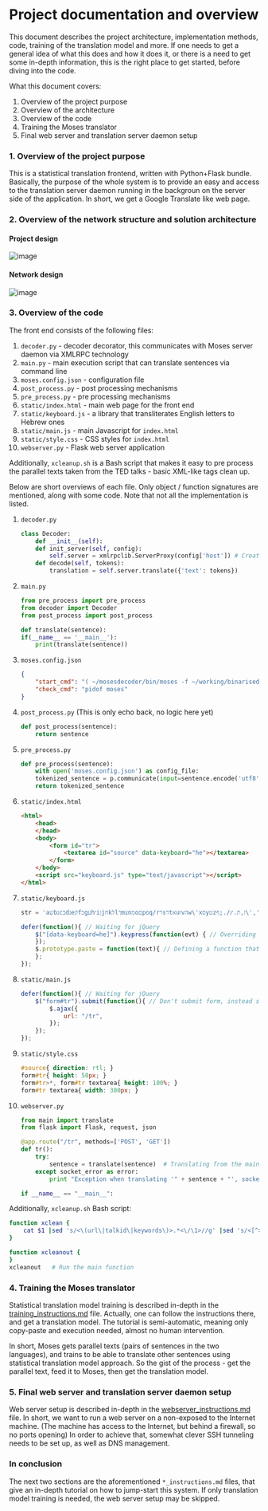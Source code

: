 # Project documentation and overview

This document describes the project architecture, implementation methods, code, training of the translation model and more. If one needs to get a general idea of what this does and how it does it, or there is a need to get some in-depth information, this is the right place to get started, before diving into the code.

What this document covers:

1. Overview of the project purpose
2. Overview of the architecture
3. Overview of the code
4. Training the Moses translator
5. Final web server and translation server daemon setup

### 1. Overview of the project purpose

This is a statistical translation frontend, written with Python+Flask bundle. Basically, the purpose of the whole system is to provide an easy and access to the translation server daemon running in the backgroun on the server side of the application. In short, we get a Google Translate like web page.

### 2. Overview of the network structure and solution architecture

#### Project design

![image](https://rawgit.com/swooboo/mt-heb-eng/master/docs/project_design.svg)

#### Network design

![image](https://rawgit.com/swooboo/mt-heb-eng/master/docs/network_design.svg)

### 3. Overview of the code

The front end consists of the following files:

1. `decoder.py` - decoder decorator, this communicates with Moses server daemon via XMLRPC technology
2. `main.py` - main execution script that can translate sentences via command line
3. `moses.config.json` - configuration file
4. `post_process.py` - post processing mechanisms
5. `pre_process.py` - pre processing mechanisms
6. `static/index.html` - main web page for the front end
7. `static/keyboard.js` - a library that transliterates English letters to Hebrew ones
8. `static/main.js` - main Javascript for `index.html`
9. `static/style.css` - CSS styles for `index.html`
10. `webserver.py` - Flask web server application

Additionally, `xcleanup.sh` is a Bash script that makes it easy to pre process the parallel texts taken from the TED talks - basic XML-like tags clean up.

Below are short overviews of each file. Only object / function signatures are mentioned, along with some code. Note that not all the implementation is listed.

1. `decoder.py`

	```python
	class Decoder:
		def __init__(self):
		def init_server(self, config):
			self.server = xmlrpclib.ServerProxy(config['host']) # Created a server object for the decoder
		def decode(self, tokens):
			translation = self.server.translate({'text': tokens})
	```

2. `main.py` 

	```python
	from pre_process import pre_process
	from decoder import Decoder
	from post_process import post_process
	
	def translate(sentence):
	if(__name__ == '__main__'):
		print(translate(sentence))
	```

3. `moses.config.json`

	```json
	{
		"start_cmd": "( ~/mosesdecoder/bin/moses -f ~/working/binarised-model/moses.ini --daemon --server --server-log ~/moses.log 2>>~/moses.log & )",
		"check_cmd": "pidof moses"
	}
	```

4. `post_process.py` (This is only echo back, no logic here yet)

	```python
	def post_process(sentence):
		return sentence
	```

5. `pre_process.py`

	```python
	def pre_process(sentence):
		with open('moses.config.json') as config_file:
		tokenized_sentence = p.communicate(input=sentence.encode('utf8'))[0]
		return tokenized_sentence
	```

6. `static/index.html`

	```html
	<html>
		<head>
		</head>
		<body>
			<form id="tr">
				<textarea id="source" data-keyboard="he"></textarea>
			</form>
		</body>
		<script src="keyboard.js" type="text/javascript"></script>
	</html>
	```

7. `static/keyboard.js`

	```js
	str = 'aשbנcבdגeקfכgעhיiןjחkלlךmצnמoםpפq/rרsדtאuוvהw\'xסyטzז,ת.ץ/.;ף\','; // Preparing character transliteration
	
	defer(function(){ // Waiting for jQuery
		$("[data-keyboard=he]").keypress(function(evt) { // Overriding default key press to transliterate English key strokes to hebrew letters
		});
		$.prototype.paste = function(text){	// Defining a function that will paste into text areas, respecting selection
		};
	});
	```

8. `static/main.js`

	```js
	defer(function(){ // Waiting for jQuery
		$("form#tr").submit(function(){	// Don't submit form, instead send AJAX to retrieve translation
			$.ajax({
				url: "/tr",
			});
		});
	});
	```

9. `static/style.css`

	```css
	#source{ direction: rtl; }
	form#tr{ height: 50px; }
	form#tr>*, form#tr textarea{ height: 100%; }
	form#tr textarea{ width: 300px; }
	```

10. `webserver.py`

	```python
	from main import translate
	from flask import Flask, request, json
	
	@app.route("/tr", methods=['POST', 'GET'])
	def tr():
		try:
			sentence = translate(sentence)	# Translating from the main.translate() function.
		except socket_error as error:
			print "Exception when translating '" + sentence + "', socket_error: " + str(error)
	
	if __name__ == "__main__":
	```

Additionally, `xcleanup.sh` Bash script:

```bash
function xclean {
	cat $1 |sed 's/<\(url\|talkid\|keywords\)>.*<\/\1>//g' |sed 's/<[^>]*>//g'
}

function xcleanout {
}
xcleanout	# Run the main function
```

### 4. Training the Moses translator

Statistical translation model training is described in-depth in the [training_instructions.md](https://github.com/swooboo/mt-heb-eng/blob/master/docs/training_instructions.md) file. Actually, one can follow the instructions there, and get a translation model. The tutorial is semi-automatic, meaning only copy-paste and execution needed, almost no human intervention.

In short, Moses gets parallel texts (pairs of sentences in the two languages), and trains to be able to translate other sentences using statistical translation model approach. So the gist of the process - get the parallel text, feed it to Moses, then get the translation model.

### 5. Final web server and translation server daemon setup

Web server setup is described in-depth in the [webserver_instructions.md](https://github.com/swooboo/mt-heb-eng/blob/master/docs/webserver_instructions.md) file. In short, we want to run a web server on a non-exposed to the Internet machine. (The machine has access to the Internet, but behind a firewall, so no ports opening) In order to achieve that, somewhat clever SSH tunneling needs to be set up, as well as DNS management.

### In conclusion

The next two sections are the aforementioned `*_instructions.md` files, that give an in-depth tutorial on how to jump-start this system. If only translation model training is needed, the web server setup may be skipped.
